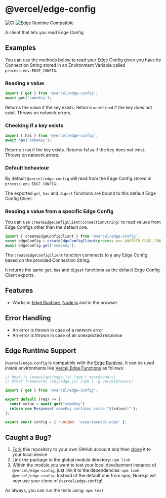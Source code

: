 # @vercel/edge-config

![CI](https://github.com/vercel/edge-config/workflows/CI/badge.svg)
![Edge Runtime Compatible](https://img.shields.io/badge/edge--runtime-%E2%9C%94%20compatible-black)

A client that lets you read Edge Config.

## Examples

You can use the methods below to read your Edge Config given you have its Connection String stored in an Environment Variable called `process.env.EDGE_CONFIG`.

### Reading a value

```js
import { get } from '@vercel/edge-config';
await get('someKey');
```

Returns the value if the key exists.
Returns `undefined` if the key does not exist.
Throws on network errors.

### Checking if a key exists

```js
import { has } from '@vercel/edge-config';
await has('someKey');
```

Returns `true` if the key exists.
Returns `false` if the key does not exist.
Throws on network errors.

### Default behaviour

By default `@vercel/edge-config` will read from the Edge Config stored in `process.env.EDGE_CONFIG`.

The exported `get`, `has` and `digest` functions are bound to this default Edge Config Client.

### Reading a value from a specific Edge Config

You can use `createEdgeConfigClient(connectionString)` to read values from Edge Configs other than the default one.

```js
import { createEdgeConfigClient } from '@vercel/edge-config';
const edgeConfig = createEdgeConfigClient(process.env.ANOTHER_EDGE_CONFIG);
await edgeConfig.get('someKey');
```

The `createEdgeConfigClient` function connnects to a any Edge Config based on the provided Connection String.

It returns the same `get`, `has` and `digest` functions as the default Edge Config Client exports.

## Features

- Works in [Edge Runtime](https://edge-runtime.vercel.sh/), [Node.js](https://nodejs.org) and in the browser

## Error Handling

- An error is thrown in case of a network error
- An error is thrown in case of an unexpected response

## Edge Runtime Support

`@vercel/edge-config` is compatible with the [Edge Runtime](https://edge-runtime.vercel.app/). It can be used inside environments like [Vercel Edge Functions](https://vercel.com/edge) as follows:

```js
// Next.js (pages/api/edge.js) (npm i next@canary)
// Other frameworks (api/edge.js) (npm i -g vercel@canary)

import { get } from '@vercel/edge-config';

export default (req) => {
  const value = await get("someKey")
  return new Response(`someKey contains value "${value})"`);
};

export const config = { runtime: 'experimental-edge' };
```

## Caught a Bug?

1. [Fork](https://help.github.com/articles/fork-a-repo/) this repository to your own GitHub account and then [clone](https://help.github.com/articles/cloning-a-repository/) it to your local device
2. Link the package to the global module directory: `npm link`
3. Within the module you want to test your local development instance of `@vercel/edge-config`, just link it to the dependencies: `npm link @vercel/edge-config`. Instead of the default one from npm, Node.js will now use your clone of `@vercel/edge-config`!

As always, you can run the tests using: `npm test`
